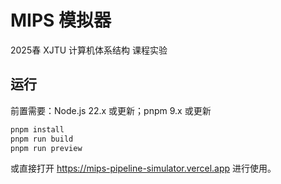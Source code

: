 # MIPS 模拟器

2025春 XJTU 计算机体系结构 课程实验

## 运行

前置需要：Node.js 22.x 或更新；pnpm 9.x 或更新

```bash
pnpm install
pnpm run build
pnpm run preview
```

或直接打开 <https://mips-pipeline-simulator.vercel.app> 进行使用。
